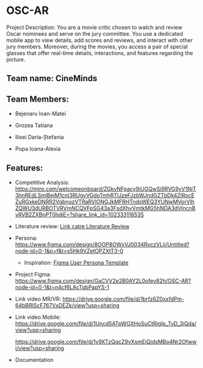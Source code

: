 # OSC-AR
Project Description: You are a movie critic chosen to watch and review Oscar nominees and serve on the jury committee. You use a dedicated mobile app to view details, add scores and reviews, and interact with other jury members. Moreover, during the movies, you access a pair of special glasses that offer real-time details, interactions, and features regarding the picture.

## Team name: CineMinds

## Team Members:

- Bejenaru Ioan-Matei

- Grozea Tatiana

- Ilisei Daria-Ștefania

- Popa Ioana-Alexia

## Features:

- Competitive Analysis: https://miro.com/welcomeonboard/ZGkvNFpacy9iUGQwSi9RVG9yV1NjT3hnREdLSmlBejM1cnI3RUgvVGdoTmhRTlJzeFJzbWJndGZTbDk4ZlRocEZuRGxkeDNRR2VqbnozVTRaRVlONGJkMFRHTndsWEQ3YUNwMVorVlhZQWU3dURBOTVRVmNCQVFpSG43a3FsdXhyVmtkMG5hNDA3dVlncnBvRVB2ZXBnPT0hdjE=?share_link_id=102333116535

- Literature review:
[Link catre Literature Review](https://github.com/Talllya/OSC-AR/blob/main/Tactici%20de%20research.md)


- Persona: 
  https://www.figma.com/design/8OOP8OWxVJ0034RvczVLij/Untitled?node-id=0-1&p=f&t=s5Hk9VZetOPZXtT3-0

  - Inspiration: [Figma User Persona Template](https://www.figma.com/design/ZyPevz8rmBSVnOdhma639G/User-Persona-Template-(Community)?node-id=712-755&t=3zChS30EKVLFAYg9-0)
 
- Project Figma:
  https://www.figma.com/design/GaCVV2e2B0AY2L0ofey82h/OSC-AR?node-id=0-1&t=n4cf6LAcTqbPapYS-1

- Link video MR/VR:
  https://drive.google.com/file/d/1brfz6Z0xxfdPm-64bBRlScF767VxDEZk/view?usp=sharing

- Link video Mobile:
  https://drive.google.com/file/d/1Uncd5ATpWGXHoSuCtRiglp_TvD_3iQda/view?usp=sharing

  https://drive.google.com/file/d/1y9XTzQqcZ9vXsmEjQidsMBo4Nr2Ofwwi/view?usp=sharing

- Documentation
  
